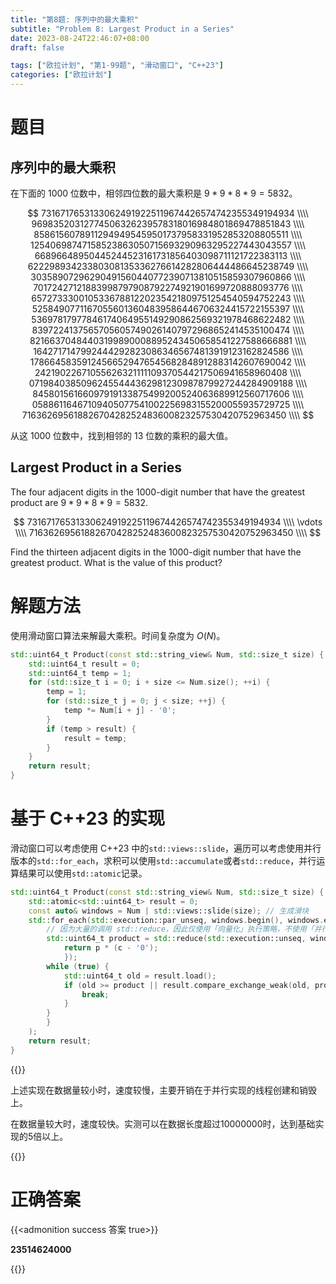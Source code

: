 ```yaml
---
title: "第8题: 序列中的最大乘积"
subtitle: "Problem 8: Largest Product in a Series"
date: 2023-08-24T22:46:07+08:00
draft: false

tags: ["欧拉计划", "第1-99题", "滑动窗口", "C++23"]
categories: ["欧拉计划"]
---
```


# 题目

## 序列中的最大乘积

在下面的 $1000$ 位数中，相邻四位数的最大乘积是 $9\ast9\ast8\ast9=5832$。

$$
73167176531330624919225119674426574742355349194934 \\\\
96983520312774506326239578318016984801869478851843 \\\\
85861560789112949495459501737958331952853208805511 \\\\
12540698747158523863050715693290963295227443043557 \\\\
66896648950445244523161731856403098711121722383113 \\\\
62229893423380308135336276614282806444486645238749 \\\\
30358907296290491560440772390713810515859307960866 \\\\
70172427121883998797908792274921901699720888093776 \\\\
65727333001053367881220235421809751254540594752243 \\\\
52584907711670556013604839586446706324415722155397 \\\\
53697817977846174064955149290862569321978468622482 \\\\
83972241375657056057490261407972968652414535100474 \\\\
82166370484403199890008895243450658541227588666881 \\\\
16427171479924442928230863465674813919123162824586 \\\\
17866458359124566529476545682848912883142607690042 \\\\
24219022671055626321111109370544217506941658960408 \\\\
07198403850962455444362981230987879927244284909188 \\\\
84580156166097919133875499200524063689912560717606 \\\\
05886116467109405077541002256983155200055935729725 \\\\
71636269561882670428252483600823257530420752963450 \\\\
$$

从这 $1000$ 位数中，找到相邻的 $13$ 位数的乘积的最大值。

## Largest Product in a Series

The four adjacent digits in the $1000$-digit number that have the greatest product are $9\ast9\ast8\ast9=5832$.

$$
73167176531330624919225119674426574742355349194934 \\\\
\vdots \\\\
71636269561882670428252483600823257530420752963450 \\\\
$$

Find the thirteen adjacent digits in the $1000$-digit number that have the greatest product. What is the value of this product?

# 解题方法

使用滑动窗口算法来解最大乘积。时间复杂度为 $O(N)$。

```cpp
std::uint64_t Product(const std::string_view& Num, std::size_t size) {
    std::uint64_t result = 0;
    std::uint64_t temp = 1;
    for (std::size_t i = 0; i + size <= Num.size(); ++i) {
        temp = 1;
        for (std::size_t j = 0; j < size; ++j) {
            temp *= Num[i + j] - '0';
        }
        if (temp > result) {
            result = temp;
        }
    }
    return result;
}
```

<!-- 
# 优化

观察题目可知窗口大小为 $13$ ，每次滑动为 $1$ 位，并且考虑到 $0$ 在乘法运算中的特殊性，每个窗口记录以下两个值：

- 所有非 $0$ 位的乘积
- $0$ 的个数

在窗口滑动时，可以根据上个窗口的记录值、当前窗口左边的数字和窗口结尾的数字求得当前窗口需要记录的值以及所有数字的乘积。

该优化的本质上是使用使用一次除法运算替换多次乘法运算。

{{<admonition example 详细解释 true>}}

假设第 $n$ 位的数字为 $d_n$ ，则第 $n$ 个滑动窗口的各个数字为：

$$
\\{d_n,d_{n+1},d_{n+2},\dots,d_{n+12}\\}
$$

假设第 $n$ 个滑动窗口的所有数字的乘积为 $P_n$，所有非 $0$ 位的乘积为 $p_{n}$，$0$ 的个数为 $c_n$，则

$$
P_n=\begin{cases}
   p_{n} & c_n = 0 \\\\
   0 & c_n \not = 0 \\\\
\end{cases}
$$

观察数据可知， $p_{n+1}$ ， $c_{n+1}$ 可以使用 $p_n$、$c_n$、$d_n$ 和 $d_{n+13}$ 的值来进行快速计算，如下：

$$
c_{n+1}=\begin{cases}
   c_{n} & d_n = 0 \And d_{n+13} = 0 \\\\
   c_{n}+1 & d_n \not = 0 \And d_{n+13} = 0 \\\\
   c_{n}-1 & d_n = 0 \And d_{n+13} \not = 0 \\\\
   c_{n} & d_n \not = 0 \And d_{n+13} \not = 0 \\\\
\end{cases}
$$
$$
p_{n+1}=\begin{cases}
   p_{n} & d_n = 0 \And d_{n+13} = 0 \\\\
   p_{n} / d_n & d_n \not = 0 \And d_{n+13} = 0 \\\\
   p_{n}\ast d_{n+13} & d_n = 0 \And d_{n+13} \not = 0 \\\\
   p_{n} / d_n \ast d_{n+13} & d_n \not = 0 \And d_{n+13} \not = 0 \\\\
\end{cases}
$$

{{</admonition >}}

{{<admonition>}}

这种优化方法并不适用与该题目，原因为除法运算相较于乘法运算的开销较大（约为2-10倍）。

{{</admonition >}} 


```cpp
std::uint64_t Product(const std::string_view& Num, std::size_t size) {
    std::uint64_t result = 0;
    std::uint64_t temp = 1; // 所有非 0 位的乘积
    std::uint32_t count = 0; // 0 的个数
    for (std::size_t i = 0; i + size <= Num.size(); ++i) {
        if (i == 0) { // 计算第一个窗口的值
            for (std::size_t j = 0; j < size; ++j) {
                temp *= Num[i + j] == '0' ? count++, 1 : Num[i + j] - '0';
            }
            if (count == 0) result = temp;
        }
        else { // 处理当前窗口的最后一个值
            temp *= Num[i + size - 1] == '0' ? count++, 1 : Num[i + size - 1] - '0';
            if (temp > result && count == 0) {
                result = temp;
            }
        }
        if (Num[i] != '0')
            temp /= Num[i] - '0';
        else
            count--;
    }
    return result;
}
```
-->
# 基于 C++23 的实现

滑动窗口可以考虑使用 C++23 中的`std::views::slide`，遍历可以考虑使用并行版本的`std::for_each`，求积可以使用`std::accumulate`或者`std::reduce`，并行运算结果可以使用`std::atomic`记录。

```cpp
std::uint64_t Product(const std::string_view& Num, std::size_t size) {
    std::atomic<std::uint64_t> result = 0;
    const auto& windows = Num | std::views::slide(size); // 生成滑块
    std::for_each(std::execution::par_unseq, windows.begin(), windows.end(), [&result](std::ranges::viewable_range auto&& window) {
        // 因为大量的调用 std::reduce，因此仅使用「向量化」执行策略，不使用「并行化」执行策略
        std::uint64_t product = std::reduce(std::execution::unseq, window.begin(), window.end(), 1llu, [](const std::uint64_t& p, const char& c) -> std::uint64_t {
            return p * (c - '0');
            });
        while (true) {
            std::uint64_t old = result.load();
            if (old >= product || result.compare_exchange_weak(old, product)) {
                break;
            }
        }
        }
    );
    return result;
}
```
{{<admonition>}}

上述实现在数据量较小时，速度较慢，主要开销在于并行实现的线程创建和销毁上。

在数据量较大时，速度较快。实测可以在数据长度超过$10000000$时，达到基础实现的$5$倍以上。

{{</admonition >}}

<div class="hide">

# 正确答案

{{<admonition success 答案 true>}}

**23514624000**

{{</admonition >}}

</div>
